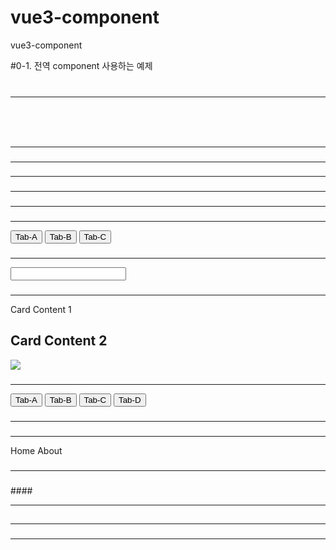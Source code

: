 # vue3-component
vue3-component

#0-1. 전역 component 사용하는 예제
<pre>
<code>
<hr>  
<test-0-a></test-0-a>
</code>
</pre>

### <!-- #0-2. 지역 component 사용하는 예제 -->
<hr>  
<test-0-b></test-0-b>

### <!-- #1. component에 props를 전달하는 예제 -->
<hr>  
<test-1 label="My Todo Item 1"></test-1>
<test-1 label="My Todo Item 2" v-bind:done="true"></test-1>

### <!-- #2-1. component에 props를 여러 개 전달하는 예제 -->
<hr>  
<test-2 name="Eric" age="25"></test-2>
<test-2 name="John"></test-2>
<test-2 ></test-2>

### <!-- #2-2. component에 data에 있는 값을 props로 전달하는 예제 --> 
<hr>     
<test-2 v-bind:name="animal"></test-2>

### <!-- #3. html 태그 내에 camelCase와 kebab-case로 속성명을 사용한 예제 -->
<hr>    
<test-3 v-bind:personAge="2"></test-3>
<test-3 v-bind:personAge="age"></test-3>
<test-3 person-age="5"></test-3>
<test-3 v-bind:person-age="29"></test-3>

### <!-- #4. 버튼 클릭에 따른 동적 컴포넌트를 보여주는 예제 -->  
<hr>  
<button v-on:click="activeTab = 'TabA'">Tab-A</button>
<button v-on:click="activeTab = 'TabB'">Tab-B</button>
<button v-on:click="activeTab = 'TabC'">Tab-C</button>
<test-4-a v-if="activeTab === 'TabA'"></test-4-a>
<test-4-b v-if="activeTab === 'TabB'"></test-4-b>
<test-4-c v-if="activeTab === 'TabC'"></test-4-c>

### <!-- #5. input 태그에서 v-model 디렉티브를 이용하여 컴포넌트 사이에서 값을 넘겨받는 것을 보여주는 예제 --> 
<hr>  
<input type="text" v-model="car">
<test-5 v-model="car"></test-5>

### <!-- #6. 컴포넌트에서 slot을 이용하여 하위 컴포넌트의 내용을 재정의하는 예제 --> 
<hr>  
<!-- <test-6 content="Card Content 1"></test-6>
<test-6 content="Card Content 2"/> -->
<test-6>Card Content 1</test-6>
<test-6><h2>Card Content 2</h2></test-6>
<test-6><img src="https://picsum.photos/200" /></test-6>
<test-6></test-6>

### <!-- #7. 컴포넌트에서 keepalive를 사용하여 컴포넌트의 전환이 있더라도 데이터를 유지할 수 있음을 보여주는 예제 --> 
<hr>  
<button v-on:click="activeTab2 = 'TabA'">Tab-A</button>
<button v-on:click="activeTab2 = 'TabB'">Tab-B</button>
<button v-on:click="activeTab2 = 'TabC'">Tab-C</button> 
<button v-on:click="activeTab2 = 'TabD'">Tab-D</button> 
<test-7-a v-if="activeTab2 === 'TabA'"></test-7-a>
<test-7-b v-if="activeTab2 === 'TabB'"></test-7-b>
<keep-alive>
  <test-7-c v-if="activeTab2 === 'TabC'"></test-7-c>
</keep-alive> 
<test-7-c v-if="activeTab2 === 'TabD'"></test-7-c>

### <!-- #8. 부모와 자식 컴포넌트를 보여주는 예제 --> 
<hr>
<test-8-a></test-8-a>

### <!-- #9. 컴포넌트와 라우터를 이용한 예제 --> 
<hr>
<div id="nav">
  <router-link to="/">Home</router-link>
  <router-link to="/about">About</router-link>
</div>
<router-view></router-view>

### <!-- #10-1. 비동기 컴포넌트 예제 1 --> 
<hr>
<test-10-a></test-10-a>

### <!-- #10-2. 비동기 컴포넌트 예제 2 --> 
####<!-- composition API = 컴포넌트의 로직을 개선하는 API -->
<hr>
<test-10-b></test-10-b>

## <!-- 컴포넌트 2차 자료 -->
### <!-- #11. 부모 컴포넌트에서 자식 컴포넌트를 참조하는 기능 -->
<hr>
<test-11-a></test-11-a>

### <!-- #12. once를 이용하여 캐시를 한 번만 호출하게 함 -->
<hr>
<test-12 v-once v-bind:receive="line"></test-12>
